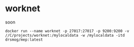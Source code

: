 # worknet
soon

```
docker run --name worknet -p 27017:27017 -p 9200:9200 -v //C/projects/worknet:/mylocaldata -w /mylocaldata -itd drsmog/mep:latest
```

